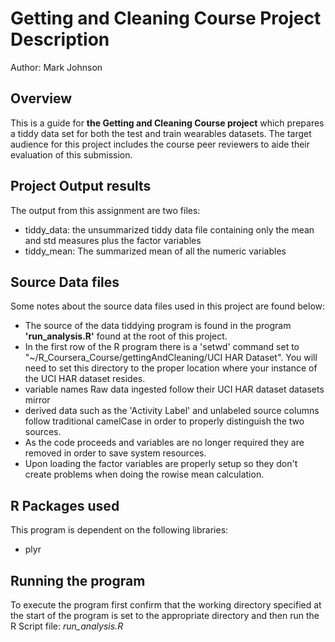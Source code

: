 # Getting and Cleaning Course Project Description
Author: Mark Johnson

## Overview
This is a guide for **the Getting and Cleaning Course project** which prepares a tiddy data set for both the test and train wearables datasets.  The target audience for  this project includes the course peer reviewers to aide their evaluation of this submission.

## Project Output results
The output from this assignment are two files:
* tiddy_data: the unsummarized tiddy data file containing only the mean and std measures plus the factor variables
* tiddy_mean: The summarized mean of all the numeric variables

## Source Data files
Some notes about the source data files used in this project are found below:
* The source of the data tiddying program is found in the program **'run_analysis.R'** found at the root of this project.  
* In the first row of the R program there is a 'setwd' command set to "~/R_Coursera_Course/gettingAndCleaning/UCI HAR Dataset". You will need to set this directory to the proper location where your instance of the UCI HAR dataset resides.
* variable names Raw data ingested follow their UCI HAR dataset datasets mirror 
* derived data such as the 'Activity Label' and unlabeled source columns follow traditional camelCase in order to properly distinguish the two sources.
* As the code proceeds and variables are no longer required they are removed in order to save system resources.
* Upon loading the factor variables are properly setup so they don't create problems when doing the rowise mean calculation.

## R Packages used
This program is dependent on the following libraries:
* plyr

## Running the program
To execute the program first confirm that the working directory specified at the start of the program is set to the appropriate directory and then run the R Script file: *run_analysis.R* 



